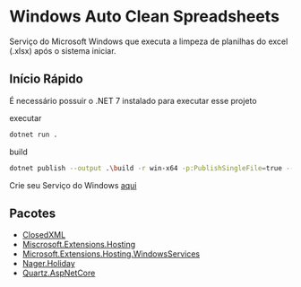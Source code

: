 # Windows Auto Clean Spreadsheets

Serviço do Microsoft Windows que executa a limpeza de planilhas do excel (.xlsx)
após o sistema iniciar.

## Início Rápido

É necessário possuir o .NET 7 instalado para executar esse projeto

executar
```bash
dotnet run .
```

build
```bash
dotnet publish --output .\build -r win-x64 -p:PublishSingleFile=true --self-contained false
```

Crie seu Serviço do Windows [aqui](https://learn.microsoft.com/pt-br/dotnet/core/extensions/windows-service)

## Pacotes

* [ClosedXML](https://www.nuget.org/packages/ClosedXML/)
* [Miscrosoft.Extensions.Hosting](https://www.nuget.org/packages/Microsoft.Extensions.Hosting)
* [Microsoft.Extensions.Hosting.WindowsServices](https://www.nuget.org/packages/Microsoft.Extensions.Hosting.WindowsServices)
* [Nager.Holiday](https://www.nuget.org/packages/Nager.Holiday)
* [Quartz.AspNetCore](https://www.nuget.org/packages/Quartz.AspNetCore)